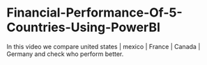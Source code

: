 # Financial-Performance-Of-5-Countries-Using-PowerBI
In this video we compare united states | mexico | France | Canada | Germany and check who perform better. 
